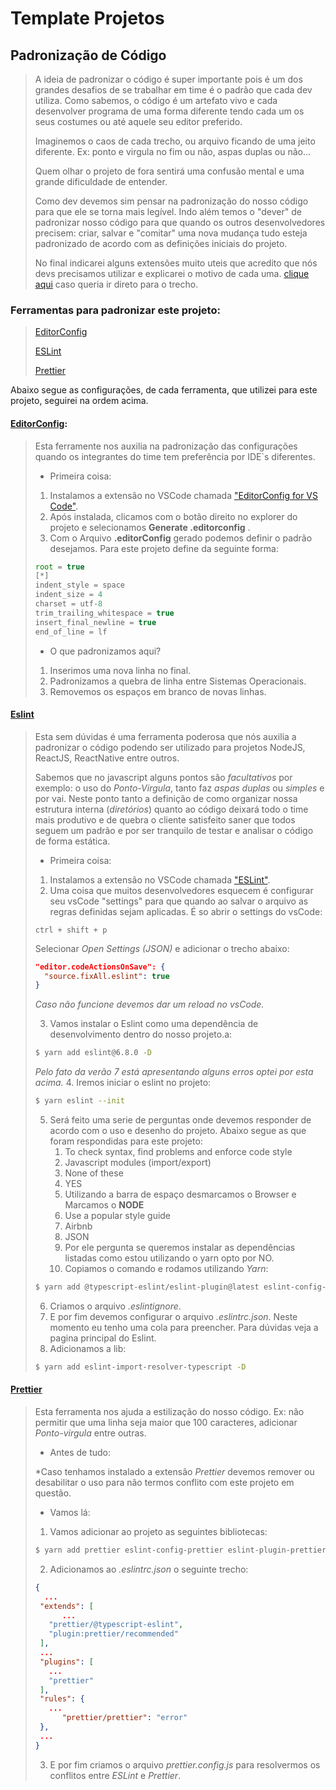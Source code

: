 # Template Projetos

## Padronização de Código
> A ideia de padronizar o código é super importante pois é um dos grandes desafios de se trabalhar em time é o padrão que cada dev utiliza. Como sabemos, o código é um artefato vivo e cada desenvolver programa de uma forma diferente tendo cada um os seus costumes ou até aquele seu editor preferido.
>
> Imaginemos o caos de cada trecho, ou arquivo ficando de uma jeito diferente. Ex: ponto e virgula no fim ou não, aspas duplas ou não...
>
> Quem olhar o projeto de fora sentirá uma confusão mental e uma grande dificuldade de entender.
>
> Como dev devemos sim pensar na padronização do nosso código para que ele se torna mais legível. Indo além temos o "dever" de padronizar nosso código para que quando os outros desenvolvedores precisem: criar, salvar e "comitar" uma nova mudança tudo esteja padronizado de acordo com as definições iniciais do projeto.
>
> No final indicarei alguns extensões muito uteis que acredito que nós devs precisamos utilizar e explicarei o motivo de cada uma. [clique aqui](#extensoes) caso queria ir direto para o trecho.

### Ferramentas para padronizar este projeto:

> [EditorConfig](#editorconfig)
>
> [ESLint](#eslint)
>
> [Prettier](#prettier)

Abaixo segue as configurações, de cada ferramenta, que utilizei para este projeto, seguirei na ordem acima.

#### <a id="editorconfig">[EditorConfig](https://editorconfig.org/): </a>
> Esta ferramente nos auxilia na padronização das configurações quando os integrantes do time tem preferência por IDE`s diferentes.
>
> - Primeira coisa:
>
> 1. Instalamos a extensão no VSCode chamada ["EditorConfig for VS Code"](https://marketplace.visualstudio.com/items?itemName=EditorConfig.EditorConfig).
> 2. Após instalada, clicamos com o botão direito no explorer do projeto e selecionamos **Generate .editorconfig** .
> 3. Com o Arquivo **.editorConfig** gerado podemos definir o padrão desejamos.
> Para este projeto define da seguinte forma:
> ``` JAVASCRIPT
>root = true
> [*]
> indent_style = space
>indent_size = 4
>charset = utf-8
>trim_trailing_whitespace = true
>insert_final_newline = true
>end_of_line = lf
> ```
> - O que padronizamos aqui?
> 1. Inserimos uma nova linha no final.
> 2. Padronizamos a quebra de linha entre Sistemas Operacionais.
> 3. Removemos os espaços em branco de novas linhas.

#### <a id="eslint">[Eslint](https://eslint.org/docs/rules/)</a>
> Esta sem dúvidas é uma ferramenta poderosa que nós auxilia a padronizar o código podendo ser utilizado para projetos NodeJS, ReactJS, ReactNative entre outros.
>
> Sabemos que no javascript alguns pontos são *facultativos* por exemplo: o uso do *Ponto-Virgula*, tanto faz *aspas duplas* ou *simples* e por vai.
> Neste ponto tanto a definição de como organizar nossa estrutura interna (*diretórios*) quanto ao código deixará todo o time mais produtivo e de quebra o cliente satisfeito saner que todos seguem um padrão e por ser tranquilo de testar e analisar o código de forma estática.
>
> - Primeira coisa:
>
> 1. Instalamos a extensão no VSCode chamada ["ESLint"](https://marketplace.visualstudio.com/items?itemName=dbaeumer.vscode-eslint).
> 2. Uma coisa que muitos desenvolvedores esquecem é configurar seu vsCode "settings" para que quando ao salvar o arquivo as regras definidas sejam aplicadas.
> É so abrir o settings do vsCode:
>```
> ctrl + shift + p
>```
> Selecionar *Open Settings (JSON)* e adicionar o trecho abaixo:
>``` JSON
> "editor.codeActionsOnSave": {
>   "source.fixAll.eslint": true
> }
>```
> *Caso não funcione devemos dar um reload no vsCode.*
>
> 3. Vamos instalar o Eslint como uma dependência de desenvolvimento dentro do nosso projeto.a:
> ``` sh
> $ yarn add eslint@6.8.0 -D
> ```
> *Pelo fato da verão 7 está apresentando alguns erros optei por esta acima.*
> 4. Iremos iniciar o eslint no projeto:
>``` sh
> $ yarn eslint --init
>```
> 5. Será feito uma serie de perguntas onde devemos responder de acordo com o uso e desenho do projeto. Abaixo segue as que foram respondidas para este projeto:
>       1. To check syntax, find problems and enforce code style
>       2. Javascript modules (import/export)
>       3. None of these
>       4. YES
>       5. Utilizando a barra de espaço desmarcamos o Browser e Marcamos o __NODE__
>       6. Use a popular style guide
>       7. Airbnb
>       8. JSON
>       9. Por ele pergunta se queremos instalar as dependências listadas como estou utilizando o yarn opto por NO.
>       10. Copiamos o comando e rodamos utilizando *Yarn*:
>```sh
> $ yarn add @typescript-eslint/eslint-plugin@latest eslint-config-airbnb-base@latest eslint-plugin-import@^2.21.2 @typescript-eslint/parser@latest -D
>```
> 6. Criamos o arquivo *.eslintignore*.
> 7. E por fim devemos configurar o arquivo *.eslintrc.json*. Neste momento eu tenho uma cola para preencher. Para dúvidas veja a pagina principal do Eslint.
> 8. Adicionamos a lib:
>```sh
> $ yarn add eslint-import-resolver-typescript -D
>```
#### <a id="prettier">[Prettier](https://prettier.io/docs/en/options.html)</a>
> Esta ferramenta nos ajuda a estilização do nosso código. Ex: não permitir que uma linha seja maior que 100 caracteres, adicionar *Ponto-virgula* entre outras.
> - Antes de tudo:
>
> *Caso tenhamos instalado a extensão *Prettier* devemos remover ou desabilitar o uso para não termos conflito com este projeto em questão.
> - Vamos lá:
>
> 1. Vamos adicionar ao projeto as seguintes bibliotecas:
> ```sh
> $ yarn add prettier eslint-config-prettier eslint-plugin-prettier -D
>```
> 2. Adicionamos ao *.eslintrc.json* o seguinte trecho:
>```json
>{
>	...
>  "extends": [
>		...
>    "prettier/@typescript-eslint",
>    "plugin:prettier/recommended"
>  ],
>  ...
>  "plugins": [
>    ...
>    "prettier"
>  ],
>  "rules": {
>    ...
>		"prettier/prettier": "error"
>  },
>  ...
>}
>```
> 3. E por fim criamos o arquivo *prettier.config.js* para resolvermos os conflitos entre *ESLint* e *Prettier*.
>
